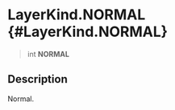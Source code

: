 LayerKind.NORMAL {#LayerKind.NORMAL}
================

> int **NORMAL**

Description
-----------

Normal.
